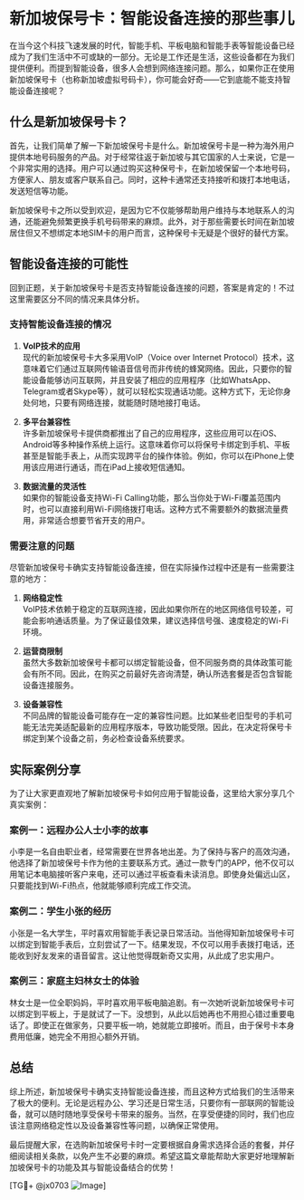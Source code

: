# 新加坡保号卡：智能设备连接的那些事儿

在当今这个科技飞速发展的时代，智能手机、平板电脑和智能手表等智能设备已经成为了我们生活中不可或缺的一部分。无论是工作还是生活，这些设备都在为我们提供便利。而提到智能设备，很多人会想到网络连接问题。那么，如果你正在使用新加坡保号卡（也称新加坡虚拟号码卡），你可能会好奇——它到底能不能支持智能设备连接呢？

## 什么是新加坡保号卡？

首先，让我们简单了解一下新加坡保号卡是什么。新加坡保号卡是一种为海外用户提供本地号码服务的产品。对于经常往返于新加坡与其它国家的人士来说，它是一个非常实用的选择。用户可以通过购买这种保号卡，在新加坡保留一个本地号码，方便家人、朋友或客户联系自己。同时，这种卡通常还支持接听和拨打本地电话，发送短信等功能。

新加坡保号卡之所以受到欢迎，是因为它不仅能够帮助用户维持与本地联系人的沟通，还能避免频繁更换手机号码带来的麻烦。此外，对于那些需要长时间在新加坡居住但又不想绑定本地SIM卡的用户而言，这种保号卡无疑是个很好的替代方案。

## 智能设备连接的可能性

回到正题，关于新加坡保号卡是否支持智能设备连接的问题，答案是肯定的！不过这里需要区分不同的情况来具体分析。

### 支持智能设备连接的情况

1. **VoIP技术的应用**  
   现代的新加坡保号卡大多采用VoIP（Voice over Internet Protocol）技术，这意味着它们通过互联网传输语音信号而非传统的蜂窝网络。因此，只要你的智能设备能够访问互联网，并且安装了相应的应用程序（比如WhatsApp、Telegram或者Skype等），就可以轻松实现通话功能。这种方式下，无论你身处何地，只要有网络连接，就能随时随地接打电话。

2. **多平台兼容性**  
   许多新加坡保号卡提供商都推出了自己的应用程序，这些应用可以在iOS、Android等多种操作系统上运行。这意味着你可以将保号卡绑定到手机、平板甚至是智能手表上，从而实现跨平台的操作体验。例如，你可以在iPhone上使用该应用进行通话，而在iPad上接收短信通知。

3. **数据流量的灵活性**  
   如果你的智能设备支持Wi-Fi Calling功能，那么当你处于Wi-Fi覆盖范围内时，也可以直接利用Wi-Fi网络拨打电话。这种方式不需要额外的数据流量费用，非常适合想要节省开支的用户。

### 需要注意的问题

尽管新加坡保号卡确实支持智能设备连接，但在实际操作过程中还是有一些需要注意的地方：

1. **网络稳定性**  
   VoIP技术依赖于稳定的互联网连接，因此如果你所在的地区网络信号较差，可能会影响通话质量。为了保证最佳效果，建议选择信号强、速度稳定的Wi-Fi环境。

2. **运营商限制**  
   虽然大多数新加坡保号卡都可以绑定智能设备，但不同服务商的具体政策可能会有所不同。因此，在购买之前最好先咨询清楚，确认所选套餐是否包含智能设备连接服务。

3. **设备兼容性**  
   不同品牌的智能设备可能存在一定的兼容性问题。比如某些老旧型号的手机可能无法完美适配最新的应用程序版本，导致功能受限。因此，在决定将保号卡绑定到某个设备之前，务必检查设备系统要求。

## 实际案例分享

为了让大家更直观地了解新加坡保号卡如何应用于智能设备，这里给大家分享几个真实案例：

### 案例一：远程办公人士小李的故事
小李是一名自由职业者，经常需要在世界各地出差。为了保持与客户的高效沟通，他选择了新加坡保号卡作为他的主要联系方式。通过一款专门的APP，他不仅可以用笔记本电脑接听客户来电，还可以通过平板查看未读消息。即使身处偏远山区，只要能找到Wi-Fi热点，他就能够顺利完成工作交流。

### 案例二：学生小张的经历
小张是一名大学生，平时喜欢用智能手表记录日常活动。当他得知新加坡保号卡可以绑定到智能手表后，立刻尝试了一下。结果发现，不仅可以用手表拨打电话，还能收到好友发来的语音留言。这让他觉得既新奇又实用，从此成了忠实用户。

### 案例三：家庭主妇林女士的体验
林女士是一位全职妈妈，平时喜欢用平板电脑追剧。有一次她听说新加坡保号卡可以绑定到平板上，于是就试了一下。没想到，从此以后她再也不用担心错过重要电话了。即使正在做家务，只要平板一响，她就能立即接听。而且，由于保号卡本身费用低廉，她完全不用担心额外开销。

## 总结

综上所述，新加坡保号卡确实支持智能设备连接，而且这种方式给我们的生活带来了极大的便利。无论是远程办公、学习还是日常生活，只要你有一部联网的智能设备，就可以随时随地享受保号卡带来的服务。当然，在享受便捷的同时，我们也应该注意网络稳定性以及设备兼容性等问题，以确保正常使用。

最后提醒大家，在选购新加坡保号卡时一定要根据自身需求选择合适的套餐，并仔细阅读相关条款，以免产生不必要的麻烦。希望这篇文章能帮助大家更好地理解新加坡保号卡的功能及其与智能设备结合的优势！

[TG💪+ @jx0703 ![Image](https://github.com/user-attachments/assets/dbca1d08-cadb-493c-b0ec-ad6f7a83f270)]